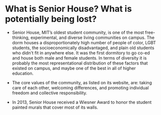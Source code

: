# What is Senior House? What is potentially being lost?
 
* Senior House, MIT’s oldest student community, is one of the most free-thinking, experimental, and diverse living communities on campus. The dorm houses a disproportionately high number of people of color, LGBT students, the socioeconomically disadvantaged, and plain old students who didn't fit in anywhere else. It was the first dormitory to go co-ed and house both male and female students. In terms of diversity it is probably the most representational distribution of these factors that existed on campus, and maybe one of the best in all of higher education.
 
* The core values of the community, as listed on its website, are: taking care of each other, welcoming differences, and promoting individual freedom and collective responsibility.
 
* In 2013, Senior House received a Wiesner Award to honor the student painted murals that cover most of its walls. 

